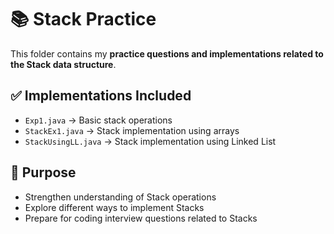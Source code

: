 # 📚 Stack Practice

This folder contains my **practice questions and implementations related to the Stack data structure**.

## ✅ Implementations Included
- `Exp1.java` → Basic stack operations
- `StackEx1.java` → Stack implementation using arrays
- `StackUsingLL.java` → Stack implementation using Linked List

## 🎯 Purpose
- Strengthen understanding of Stack operations
- Explore different ways to implement Stacks
- Prepare for coding interview questions related to Stacks
